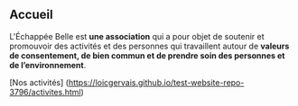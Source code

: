 ## Accueil

L'Échappée Belle est **une association** qui a pour objet de soutenir et promouvoir des activités et des personnes qui travaillent autour de **valeurs de consentement, de bien commun et de prendre soin des personnes et de l’environnement**.

[Nos activités] (https://loicgervais.github.io/test-website-repo-3796/activites.html)